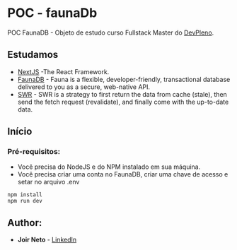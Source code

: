 # POC - faunaDb

POC FaunaDB - Objeto de estudo curso Fullstack Master do [DevPleno](https://devpleno.com).

## Estudamos

* [NextJS](https://nextjs.org/) -The React Framework.
* [FaunaDB](https://dashboard.fauna.com/) - Fauna is a flexible, developer-friendly, transactional database delivered to you as a secure, web-native API.
* [SWR](https://swr.vercel.app/) - SWR is a strategy to first return the data from cache (stale), then send the fetch request (revalidate), and finally come with the up-to-date data.

## Início

### Pré-requisitos:

- Você precisa do NodeJS e do NPM instalado em sua máquina.
- Você precisa criar uma conta no FaunaDB, criar uma chave de acesso e setar no arquivo .env

```
npm install
npm run dev
```

## Author:

* **Joir Neto** - [LinkedIn](https://www.linkedin.com/in/joir-neto/)
